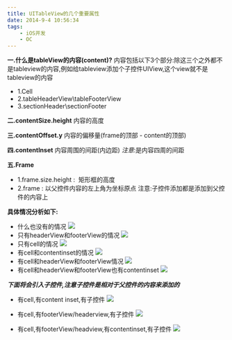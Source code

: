 ```yaml
---
title: UITableView的几个重要属性
date: 2014-9-4 10:56:34
tags:
    - iOS开发
    - OC
---
```


**一.什么是tableView的内容(content)?**
     内容包括以下3个部分:除这三个之外都不是tableview的内容,例如给tableview添加个子控件UIView,这个view就不是tableview的内容
 - 1.Cell
 - 2.tableHeaderView\tableFooterView
 - 3.sectionHeader\sectionFooter

**二.contentSize.height**
 内容的高度

<!--more-->

**三.contentOffset.y**
 内容的偏移量(frame的顶部 - content的顶部)

**四.contentInset**
 内容周围的间距(内边距)
*注意*:是内容四周的间距

**五.Frame**
 - 1.frame.size.height :  矩形框的高度
 - 2.frame : 以父控件内容的左上角为坐标原点
注意:子控件添加都是添加到父控件的内容上

**具体情况分析如下:**
- 什么也没有的情况
![](http://upload-images.jianshu.io/upload_images/1494773-5338aa63d22bbe09.png?imageMogr2/auto-orient/strip%7CimageView2/2/w/1240)
- 只有headerView和footerView的情况
![](http://upload-images.jianshu.io/upload_images/1494773-22742912fcd6edfa.png?imageMogr2/auto-orient/strip%7CimageView2/2/w/1240)
- 只有cell的情况
![](http://upload-images.jianshu.io/upload_images/1494773-a127382cd07f4c57.png?imageMogr2/auto-orient/strip%7CimageView2/2/w/1240)
- 有cell和contentinset的情况
![](http://upload-images.jianshu.io/upload_images/1494773-7d7f53548169090a.png?imageMogr2/auto-orient/strip%7CimageView2/2/w/1240)
- 有cell和headerView和footerView情况
![](http://upload-images.jianshu.io/upload_images/1494773-5426fffe8715b584.png?imageMogr2/auto-orient/strip%7CimageView2/2/w/1240)
- 有cell和headerView和footerView也有contentinset
![](http://upload-images.jianshu.io/upload_images/1494773-424cabf47c4a7d92.png?imageMogr2/auto-orient/strip%7CimageView2/2/w/1240)

***下面将会引入子控件,注意子控件是相对于父控件的内容来添加的***
- 有cell,有content inset,有子控件
![](http://upload-images.jianshu.io/upload_images/1494773-dc6f66d042070eb9.png?imageMogr2/auto-orient/strip%7CimageView2/2/w/1240)

- 有cell,有footerView/headerview,有子控件
![](http://upload-images.jianshu.io/upload_images/1494773-163ca951b3829cc6.png?imageMogr2/auto-orient/strip%7CimageView2/2/w/1240)

- 有cell,有footerView/headview,有contentinset,有子控件
![](http://upload-images.jianshu.io/upload_images/1494773-c1de373d25dd8537.png?imageMogr2/auto-orient/strip%7CimageView2/2/w/1240)
